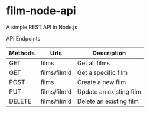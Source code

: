 # film-node-api

A simple REST API in Node.js

API Endpoints

| Methods     | Urls             |Description            |
| ----------- | -----------      | -----------        |
| GET         | films    |Get all films           |
| GET         | films/filmId |Get a specific film         |
| POST        | films    |Create a new film         |
| PUT        | films/filmId    |Update an existing film|
| DELETE        | films/filmId    |Delete an existing film|
